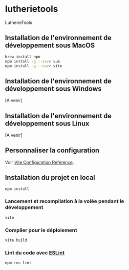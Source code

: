 # lutherietools

LutherieTools

## Installation de l'environnement de développement sous MacOS

```sh
brew install npm
npm install -g --save vue
npm install -g --save vite
```

## Installation de l'environnement de développement sous Windows

\[A venir\]

## Installation de l'environnement de développement sous Linux

\[A venir\]

## Personnaliser la configuration

Voir [Vite Configuration Reference](https://vitejs.dev/config/).

## Installation du projet en local

```sh
npm install
```

### Lancement et recompilation à la volée pendant le développement

```sh
vite
```

### Compiler pour le déploiement

```sh
vite build
```

### Lint du code avec [ESLint](https://eslint.org/)

```sh
npm run lint
```
